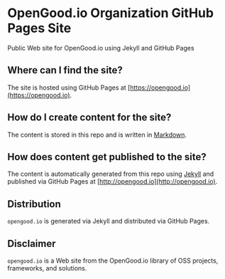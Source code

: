 # OpenGood.io Organization GitHub Pages Site

Public Web site for OpenGood.io using Jekyll and GitHub Pages

## Where can I find the site?

The site is hosted using GitHub Pages at [https://opengood.io](https://opengood.io).

## How do I create content for the site?

The content is stored in this repo and is written in [Markdown](https://daringfireball.net/projects/markdown/syntax).

## How does content get published to the site?

The content is automatically generated from this repo using [Jekyll](https://jekyllrb.com)
and published via GitHub Pages at [http://opengood.io](http://opengood.io).

## Distribution

`opengood.io` is generated via Jekyll and distributed via GitHub Pages.

## Disclaimer

`opengood.io` is a Web site from the OpenGood.io library of OSS projects, frameworks, and solutions.
